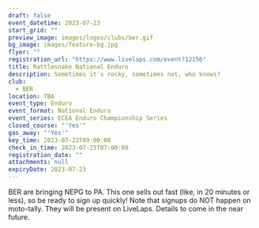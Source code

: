 ```yaml
---
draft: false
event_datetime: 2023-07-23
start_grid: ""
preview_image: images/logos/clubs/ber.gif
bg_image: images/feature-bg.jpg
flyer: ""
registration_url: "https://www.livelaps.com/event?12156"
title: Rattlesnake National Enduro
description: Sometimes it's rocky, sometimes not, who knows?
club:
  - BER
location: TBA
event_type: Enduro
event_format: National Enduro
event_series: ECEA Enduro Championship Series
closed_course: "'Yes'"
gas_away: "'Yes'"
key_time: 2023-07-23T09:00:00
check_in_time: 2023-07-23T07:00:00
registration_date: ""
attachments: null
expiryDate: 2023-07-23
---
```


BER are bringing NEPG to PA. This one sells out fast (like, in 20 minutes or less), so be ready to sign up quickly! Note that signups do NOT happen on moto-tally. They will be present on LiveLaps. Details to come in the near future.